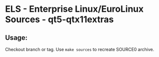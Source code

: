 # ELS - Enterprise Linux/EuroLinux Sources - qt5-qtx11extras
 
## Usage:
  Checkout branch or tag. Use `make sources` to recreate  SOURCE0 archive.
